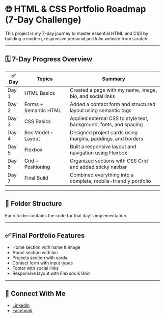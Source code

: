 # 🌐 HTML & CSS Portfolio Roadmap (7-Day Challenge)

This project is my 7-day journey to master essential HTML and CSS by building a modern, responsive personal portfolio website from scratch.

---

## 🗓️ 7-Day Progress Overview

| ✅ Day | Topics                | Summary                                                            |
| ------ | --------------------- | ------------------------------------------------------------------ |
| Day 1  | HTML Basics           | Created a page with my name, image, bio, and social links          |
| Day 2  | Forms + Semantic HTML | Added a contact form and structured layout using semantic tags     |
| Day 3  | CSS Basics            | Applied external CSS to style text, background, fonts, and spacing |
| Day 4  | Box Model + Layout    | Designed project cards using margins, paddings, and borders        |
| Day 5  | Flexbox               | Built a responsive layout and navigation using Flexbox             |
| Day 6  | Grid + Positioning    | Organized sections with CSS Grid and added sticky navbar           |
| Day 7  | Final Build           | Combined everything into a complete, mobile-friendly portfolio     |

---

## 📁 Folder Structure

Each folder contains the code for that day's implementation.

---

## ✅ Final Portfolio Features

- Home section with name & image
- About section with bio
- Projects section with cards
- Contact form with input types
- Footer with social links
- Responsive layout with Flexbox & Grid

---

## 🔗 Connect With Me

- [LinkedIn](https://www.linkedin.com/in/rakib-talukder-1b10ba268)
- [Facebook](https://www.facebook.com/share/19TxGoxEp2/)
